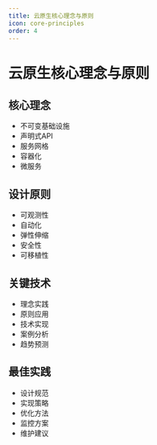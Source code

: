 ```yaml
---
title: 云原生核心理念与原则
icon: core-principles
order: 4
---
```


# 云原生核心理念与原则

## 核心理念
- 不可变基础设施
- 声明式API
- 服务网格
- 容器化
- 微服务

## 设计原则
- 可观测性
- 自动化
- 弹性伸缩
- 安全性
- 可移植性

## 关键技术
- 理念实践
- 原则应用
- 技术实现
- 案例分析
- 趋势预测

## 最佳实践
- 设计规范
- 实现策略
- 优化方法
- 监控方案
- 维护建议
